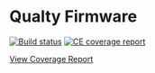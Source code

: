 # Qualty Firmware

[![Build status](https://gitlab.com/felipe-lavratti/quality-firmware-exemples/badges/master/build.svg)](https://gitlab.com/felipe-lavratti/quality-firmware-exemples/pipelines)
[![CE coverage report](https://gitlab.com/felipe-lavratti/quality-firmware-exemples/badges/master/coverage.svg)](https://felipe-lavratti.gitlab.io/quality-firmware-exemples/)

[View Coverage Report](https://felipe-lavratti.gitlab.io/quality-firmware-exemples/)
